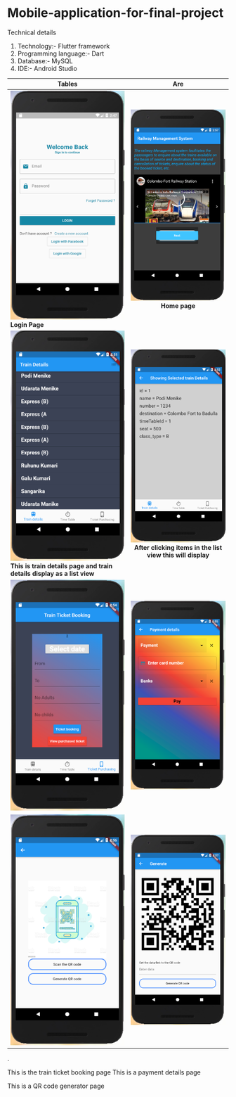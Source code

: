 # Mobile-application-for-final-project

Technical details

1. Technology:- Flutter framework
2. Programming language:- Dart
3. Database:- MySQL
4. IDE:- Android Studio


| Tables        | Are           |
| ------------- |:-------------:| 
| <img src="FronentImages/loginpage.PNG"><br><b>Login Page</b>| <img src="FronentImages/homepage.PNG"><br><b>Home page</b>| 
|<img src="FronentImages/traindetails.PNG"><br><b>This is train details page and train details display as a list view</b> |<img src="FronentImages/selectedTraindetails.PNG"><br><b>After clicking items in the list view this will display</b>| | <img src="FronentImages/timetable.PNG"><br><b>This is the time table details page and time table                   After click item in the time table page, each Display as a card.                                                                           Record display in this page.</b>|<img src="FronentImages/selectedTimetableDetails.PNG">|
| <img src="FronentImages/ticketbooking.PNG"> |<img src="FronentImages/paymentdetails.PNG"> |
|<img src="FronentImages/QRcodegenerator.PNG"> |<img src="FronentImages/generateQRcode.PNG"> |


	
		

	





















.        





	






















       
       
       
       
       
       	




















This is the train ticket booking page                                         This is a payment details page







	





















This is a QR code generator page
